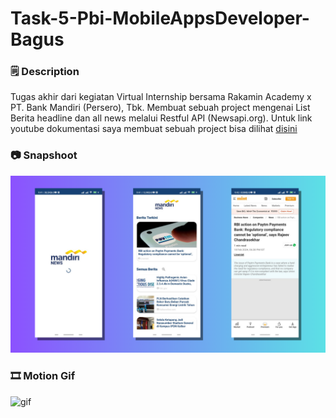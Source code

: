 # Task-5-Pbi-MobileAppsDeveloper-Bagus

### 🗒️ Description
Tugas akhir dari kegiatan Virtual Internship bersama Rakamin Academy x PT. Bank Mandiri (Persero), Tbk. Membuat sebuah project mengenai List Berita headline dan all news melalui Restful API (Newsapi.org). Untuk link youtube dokumentasi saya membuat sebuah project bisa dilihat [disini](https://youtu.be/4uk9McAU5oc)


### 📷 Snapshoot
![screenshot](https://github.com/volumeee/Task-5-Pbi-MobileAppsDeveloper-Bagus/blob/main/assets/snapshoot.png?raw=true)

### 🎞️ Motion Gif
![gif](https://github.com/volumeee/Task-5-Pbi-MobileAppsDeveloper-Bagus/blob/main/assets/news.gif?raw=true)
